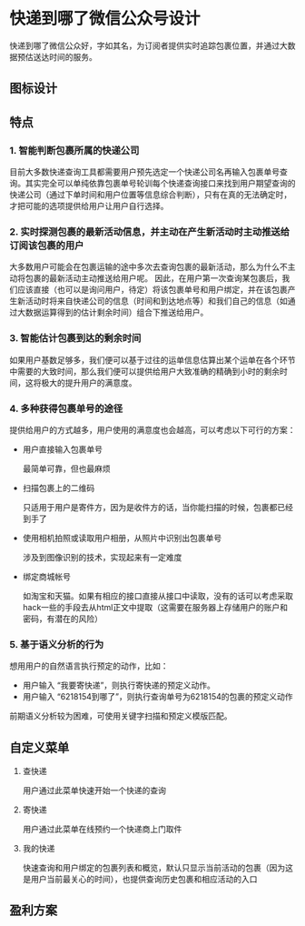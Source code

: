 快递到哪了微信公众号设计
====================

快递到哪了微信公众好，字如其名，为订阅者提供实时追踪包裹位置，并通过大数据预估送达时间的服务。

图标设计
------

特点
---

### 1. 智能判断包裹所属的快递公司

目前大多数快递查询工具都需要用户预先选定一个快递公司名再输入包裹单号查询。其实完全可以单纯依靠包裹单号轮训每个快递查询接口来找到用户期望查询的快递公司（通过下单时间和用户位置等信息综合判断），只有在真的无法确定时，才把可能的选项提供给用户让用户自行选择。

### 2. 实时探测包裹的最新活动信息，并主动在产生新活动时主动推送给订阅该包裹的用户

大多数用户可能会在包裹运输的途中多次去查询包裹的最新活动，那么为什么不主动将包裹的最新活动主动推送给用户呢。 因此，在用户第一次查询某包裹后，我们应该直接（也可以是询问用户，待定）将该包裹单号和用户绑定，并在该包裹产生新活动时将来自快递公司的信息（时间和到达地点等）和我们自己的信息（如通过大数据运算得到的估计剩余时间）组合下推送给用户。

### 3. 智能估计包裹到达的剩余时间

如果用户基数足够多，我们便可以基于过往的运单信息估算出某个运单在各个环节中需要的大致时间，那么我们便可以提供给用户大致准确的精确到小时的剩余时间，这将极大的提升用户的满意度。

### 4. 多种获得包裹单号的途径

提供给用户的方式越多，用户使用的满意度也会越高，可以考虑以下可行的方案：

+ 用户直接输入包裹单号
	
	最简单可靠，但也最麻烦

+ 扫描包裹上的二维码
	
	只适用于用户是寄件方，因为是收件方的话，当你能扫描的时候，包裹都已经到手了

+ 使用相机拍照或读取用户相册，从照片中识别出包裹单号

	涉及到图像识别的技术，实现起来有一定难度

+ 绑定商城帐号

	如淘宝和天猫。如果有相应的接口直接从接口中读取，没有的话可以考虑采取hack一些的手段去从html正文中提取（这需要在服务器上存储用户的账户和密码，有潜在的风险）

### 5. 基于语义分析的行为

想用用户的自然语言执行预定的动作，比如：

- 用户输入 “我要寄快递”，则执行寄快递的预定义动作。  
- 用户输入 “6218154到哪了”，则执行查询单号为6218154的包裹的预定义动作

前期语义分析较为困难，可使用关键字扫描和预定义模版匹配。

自定义菜单
--------

1. 查快递

	用户通过此菜单快速开始一个快递的查询

2. 寄快递

	用户通过此菜单在线预约一个快递商上门取件

3. 我的快递

	快速查询和用户绑定的包裹列表和概览，默认只显示当前活动的包裹（因为这是用户当前最关心的时间），也提供查询历史包裹和相应活动的入口

盈利方案
------
